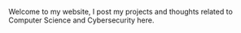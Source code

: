 Welcome to my website, I post my projects and thoughts related to Computer Science and Cybersecurity here.

